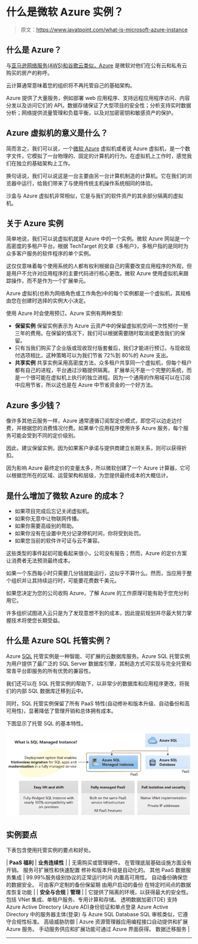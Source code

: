 # 什么是微软 Azure 实例？

> 原文：<https://www.javatpoint.com/what-is-microsoft-azure-instance>

## 什么是 Azure？

与[亚马逊网络服务(AWS)和谷歌云类似，Azure](https://www.javatpoint.com/aws-vs-azure-vs-google-cloud-platform) 是微软对他们在公有云和私有云购买的房产的称呼。

云计算通常意味着您的组织将不再托管自己的基础架构。

Azure 提供了大量服务，例如部署 web 应用程序、支持远程应用程序访问、内容分发以及访问它们的 API。数据存储保证了大型项目的安全性；分析支持实时数据分析；网络提供流量管理和负载平衡，以及对加密密钥和敏感资产的保护。

## Azure 虚拟机的意义是什么？

简而言之，我们可以说，一个[微软 Azure](https://www.javatpoint.com/microsoft-azure) 虚拟机或者说 Azure 虚拟机，是一个数字文件，它模拟了一台物理的、固定的计算机的行为。在虚拟机上工作时，感觉我们在独立的基础架构上工作。

换句话说，我们可以说这是一台主要由另一台计算机制造的计算机。它在我们的浏览器中运行，给我们带来了与使用传统主机操作系统相同的体验。

沙盒与 Azure 虚拟机非常相似，它是与我们的软件资产的其余部分隔离的虚拟机。

## 关于 Azure 实例

简单地说，我们可以说虚拟机就是 Azure 中的一个实例。微软 Azure 网站是一个高密度的多租户平台。根据 TechTarget 的文章《多租户》，多租户指的是同时为众多客户服务的软件程序的单个实例。

这仅仅意味着每个使用系统的人都有权利根据自己的需要改变应用程序的外观，但是用户不允许对应用程序的主要代码进行核心更改。微软 Azure 使用虚拟机来跟踪操作，而不是作为一个扩展单元。

Azure 虚拟机(也称为网络角色或工作角色)中的每个实例都是一个虚拟机，其规格由您在创建时选择的实例大小决定。

使用 Azure 时会使用预订。Azure 实例有两种类型:

*   **保留实例**
    保留实例表示为 Azure 云资产中的保留虚拟机空间一次性预付一至三年的费用。在保留的情况下，我们可以根据需要随时取消或更改我们的保留。
*   只有当我们购买了企业版或现收现付版套餐后，我们才能进行预订。与现收现付选项相比，这种策略可以为我们节省 72%到 80%的 Azure 支出。
*   **共享实例**
    共享实例采用高密度方法，众多租户共享同一个虚拟机，但每个租户都有自己的进程，平台通过沙箱提供隔离。
    扩展单元不是一个完整的系统，而是一个很可能在虚拟机上执行的独立进程。因为一个通用的作用域可以在订阅中应用节省，所以这也是在 Azure 中节省资金的一个好方法。

## Azure 多少钱？

像许多其他云服务一样，Azure 通常遵循订阅型定价模式，即您可以边走边付费，并根据您的消费情况付费。如果单个应用程序使用许多 Azure 服务，每个服务可能会受到不同的定价级别。

因此，建议保留实例，因为如果客户承诺与提供商建立长期关系，则可以获得折扣。

因为影响 Azure 最终定价的变量太多，所以微软创建了一个 Azure 计算器，它可以根据您所在的区域、运营架构和层级，为您提供最终成本的大概估计。

## 是什么增加了微软 Azure 的成本？

*   如果项目完成后忘记关闭虚拟机。
*   如果你无意中让物联网传播。
*   如果你需要高级别的帮助。
*   如果你没有在设置中充分记录停机时间，你将受到处罚。
*   如果您当前的软件许可证与云不兼容。

这些类型的事件起初可能看起来很小，公司没有报告；然而，Azure 的定价方案让消费者无法预测最终成本。

如果一个东西每小时只需要几分钱就能运行，这似乎不算什么。然而，当应用于整个组织并让其持续运行时，可能要花费数千美元。

如果您决定为您的公司收购 Azure，了解 Azure 的工作原理可能有助于您充分利用它。

许多组织试图进入云只是为了发现意想不到的成本，因此提前规划并尽最大努力掌握技术将使您长期受益。

## 什么是 Azure SQL 托管实例？

Azure [SQL](
https://www.javatpoint.com/sql-tutorial) 托管实例是一种智能、可扩展的云数据库服务。Azure SQL 托管实例为用户提供了最广泛的 SQL Server 数据库引擎，其制造方式可实现与完全托管和常青平台即服务的所有优势的兼容性。

我们还可以在 SQL 托管实例的帮助下，以非常少的数据库和应用程序更改，将我们的内部 SQL 数据库迁移到云中。

同时，SQL 托管实例保留了所有 PaaS 特性(自动修补和版本升级、自动备份和高可用性)，显著降低了管理开销和总体拥有成本。

下图显示了托管 SQL 的基本特性。

![What is Microsoft Azure Instance](img/3fae3a00ab4cdbef8e34287c80146242.png)

## 实例要点

下表包含使用托管实例的要点和好处。

| **PaaS 福利** | **业务连续性** |
| 无需购买或管理硬件。
在管理底层基础设施方面没有开销。
服务可扩展性和快速配置
修补和版本升级是自动化的。
其他 PaaS 数据服务集成 | 99.99%服务级别协议的正常运行时间
内置高可用性。
自动备份确保您的数据安全。
可由客户定制的备份保留期
由用户启动的备份
在特定时间点的数据库恢复功能 |
| **安全与合规** | **管理** |
| 它提供了隔离的环境，以获得最大的安全性。
包括 VNet 集成、单租户服务、专用计算和存储。
透明数据加密(TDE)
支持 Azure Active Directory (Azure AD)身份验证和单点登录
Azure Active Directory 中的服务器主体(登录)
与 Azure SQL Database SQL 审核类似，它遵守合规性标准。
高级威胁防御 | Azure 资源管理器应用编程接口自动提供和扩展 Azure 服务。
手动服务供应和扩展功能可通过 Azure 界面获得。
数据迁移服务 |

* * *